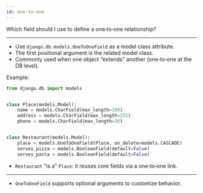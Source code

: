 ```yaml
---
id: one-to-one
---
```


Which field should I use to define a one‑to‑one relationship?

---

- Use `django.db.models.OneToOneField` as a model class attribute.
- The first positional argument is the related model class.
- Commonly used when one object “extends” another (one‑to‑one at the DB level).

Example:
```python
from django.db import models


class Place(models.Model):
    name = models.CharField(max_length=100)
    address = models.CharField(max_length=255)
    phone = models.CharField(max_length=30)


class Restaurant(models.Model):
    place = models.OneToOneField(Place, on_delete=models.CASCADE)
    serves_pizza = models.BooleanField(default=False)
    serves_pasta = models.BooleanField(default=False)
```

- `Restaurant` “is a” `Place`: it reuses core fields via a one‑to‑one link.
---

- `OneToOneField` supports optional arguments to customize behavior.